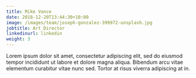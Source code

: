 ```yaml
---
title: Mike Vance
date: 2018-12-20T13:44:30+10:00
image: /images/team/joseph-gonzalez-399972-unsplash.jpg
jobtitle: Art Director
linkedinurl: linkedin
weight: 3
---
```


Lorem ipsum dolor sit amet, consectetur adipiscing elit, sed do eiusmod tempor incididunt ut labore et dolore magna aliqua. Bibendum arcu vitae elementum curabitur vitae nunc sed. Tortor at risus viverra adipiscing at in.
